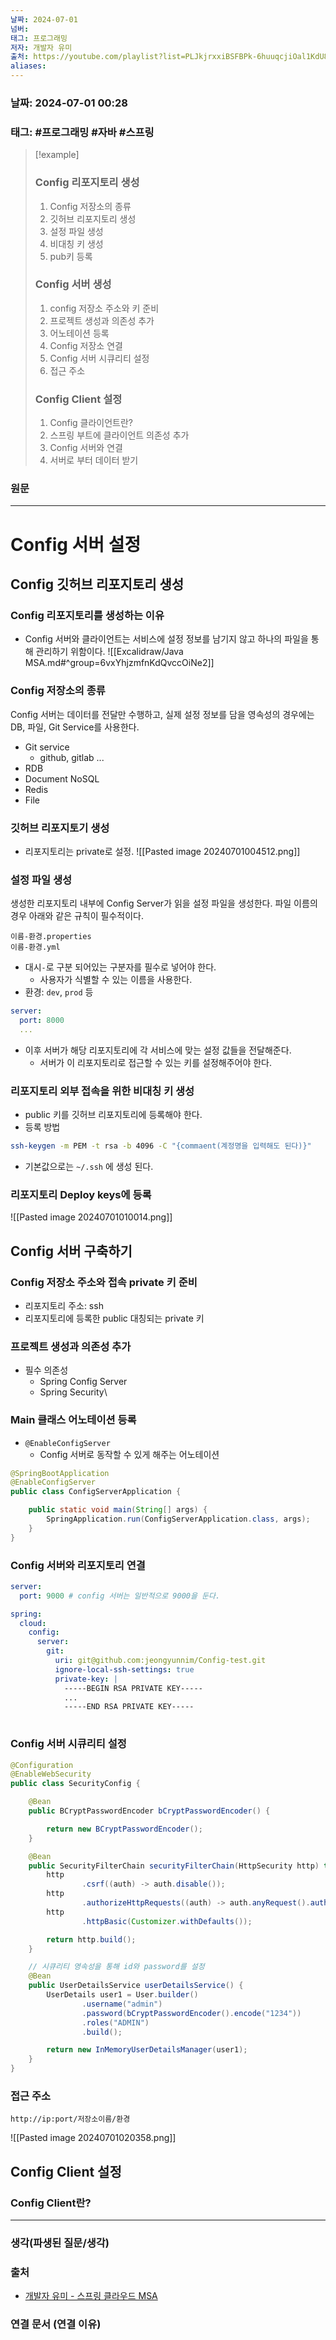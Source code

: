 ```yaml
---
날짜: 2024-07-01
넘버: 
태그: 프로그래밍
저자: 개발자 유미
출처: https://youtube.com/playlist?list=PLJkjrxxiBSFBPk-6huuqcjiOal1KdU88R&si=dKhrnCb2Gi3gHZ0u
aliases:
---
```

### 날짜:  2024-07-01 00:28

### 태그: #프로그래밍 #자바 #스프링

>[!example]
> ### Config 리포지토리 생성
> 1. Config 저장소의 종류
> 2. 깃허브 리포지토리 생성
> 3. 설정 파일 생성
> 4. 비대칭 키 생성
> 5. pub키 등록
> ### Config 서버 생성
> 1. config 저장소 주소와 키 준비
> 2. 프로젝트 생성과 의존성 추가
> 3. 어노테이션 등록
> 4. Config 저장소 연결
> 5. Config 서버 시큐리티 설정
> 6. 접근 주소
> ### Config Client 설정
> 1. Config 클라이언트란?
> 2. 스프링 부트에 클라이언트 의존성 추가
> 3. Config 서버와 연결
> 4. 서버로 부터 데이터 받기

### 원문
---
# Config 서버 설정
## Config 깃허브 리포지토리 생성
### Config 리포지토리를 생성하는 이유
- Config 서버와 클라이언트는 서비스에 설정 정보를 남기지 않고 하나의 파일을 통해 관리하기 위함이다.
 ![[Excalidraw/Java MSA.md#^group=6vxYhjzmfnKdQvccOiNe2]]
### Config 저장소의 종류
Config 서버는 데이터를 전달만 수행하고, 실제 설정 정보를 담을 영속성의 경우에는 DB, 파일, Git Service를 사용한다.
- Git service
	- github, gitlab ...
- RDB
- Document NoSQL
- Redis
- File

### 깃허브 리포지토기 생성
- 리포지토리는 private로 설정.
![[Pasted image 20240701004512.png]]
### 설정 파일 생성
생성한 리포지토리 내부에 Config Server가 읽을 설정 파일을 생성한다.
파일 이름의 경우 아래와 같은 규칙이 필수적이다.
```
이름-환경.properties
이름-환경.yml
```
- 대시`-`로 구분 되어있는 구분자를 필수로 넣어야 한다.
	- 사용자가 식별할 수 있는 이름을 사용한다.
- 환경: `dev`, `prod` 등
```yml
server:
  port: 8000
  ...
```
- 이후 서버가 해당 리포지토리에 각 서비스에 맞는 설정 값들을 전달해준다.
	- 서버가 이 리포지토리로 접근할 수 있는 키를 설정해주어야 한다.
### 리포지토리 외부 접속을 위한 비대칭 키 생성
- public 키를 깃허브 리포지토리에 등록해야 한다.
- 등록 방법
```sh
ssh-keygen -m PEM -t rsa -b 4096 -C "{commaent(계정명을 입력해도 된다)}"
```
- 기본값으로는 `~/.ssh` 에 생성 된다.
### 리포지토리 Deploy keys에 등록
![[Pasted image 20240701010014.png]]
## Config 서버 구축하기
### Config 저장소 주소와 접속 private 키 준비
- 리포지토리 주소: ssh
- 리포지토리에 등록한 public 대칭되는 private 키
### 프로젝트 생성과 의존성 추가
- 필수 의존성
	 - Spring Config Server
	 - Spring Security\
### Main 클래스 어노테이션 등록
- `@EnableConfigServer`
	- Config 서버로 동작할 수 있게 해주는 어노테이션
```java
@SpringBootApplication
@EnableConfigServer
public class ConfigServerApplication {

    public static void main(String[] args) {
        SpringApplication.run(ConfigServerApplication.class, args);
    }
}
```
### Config 서버와 리포지토리 연결
```yml
server:
  port: 9000 # config 서버는 일반적으로 9000을 둔다.

spring:
  cloud:
    config:
      server:
        git:
          uri: git@github.com:jeongyunnim/Config-test.git
          ignore-local-ssh-settings: true
          private-key: |
            -----BEGIN RSA PRIVATE KEY-----
            ...
            -----END RSA PRIVATE KEY-----
          
```

### Config 서버 시큐리티 설정
```java
@Configuration
@EnableWebSecurity
public class SecurityConfig {

    @Bean
    public BCryptPasswordEncoder bCryptPasswordEncoder() {

        return new BCryptPasswordEncoder();
    }

    @Bean
    public SecurityFilterChain securityFilterChain(HttpSecurity http) throws Exception {
        http
                .csrf((auth) -> auth.disable());
        http
                .authorizeHttpRequests((auth) -> auth.anyRequest().authenticated());
        http
                .httpBasic(Customizer.withDefaults());

        return http.build();
    }

    // 시큐리티 영속성을 통해 id와 password를 설정
    @Bean
    public UserDetailsService userDetailsService() {
        UserDetails user1 = User.builder()
                .username("admin")
                .password(bCryptPasswordEncoder().encode("1234"))
                .roles("ADMIN")
                .build();

        return new InMemoryUserDetailsManager(user1);
    }
}
```
### 접근 주소
```uri
http://ip:port/저장소이름/환경
```
![[Pasted image 20240701020358.png]]
## Config  Client 설정
### Config Client란?


---
### 생각(파생된 질문/생각)

### 출처
- [개발자 유미 - 스프링 클라우드 MSA](https://youtube.com/playlist?list=PLJkjrxxiBSFBPk-6huuqcjiOal1KdU88R&si=dKhrnCb2Gi3gHZ0u)

### 연결 문서 (연결 이유)
